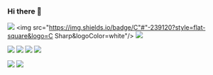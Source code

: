 ### Hi there 👋

<!--
**jampark1/jampark1** is a ✨ _special_ ✨ repository because its `README.md` (this file) appears on your GitHub profile.

Here are some ideas to get you started:

- 🔭 I’m currently working on ...
- 🌱 I’m currently learning ...
- 👯 I’m looking to collaborate on ...
- 🤔 I’m looking for help with ...
- 💬 Ask me about ...
- 📫 How to reach me: ...
- 😄 Pronouns: ...
- ⚡ Fun fact: ...
-->
<img src="https://img.shields.io/badge/C++-58FAF4?style=flat-square&logo=C++&logoColor=white"/> <img src="https://img.shields.io/badge/C"#"-239120?style=flat-square&logo=C Sharp&logoColor=white"/> <img src="https://img.shields.io/badge/Delphi-EE1F35?style=flat-square&logo=Delphi&logoColor=white"/>

<img src="https://img.shields.io/badge/Mysql-4479A1?style=flat-square&logo=MySQL&logoColor=white"/> <img src="https://img.shields.io/badge/MariaDB-003545?style=flat-square&logo=MariaDB&logoColor=white"/> <img src="https://img.shields.io/badge/Oracle-F80000?style=flat-square&logo=Oracle&logoColor=white"/> <img src="https://img.shields.io/badge/Microsoft Access-A4373A?style=flat-square&logo=Microsoft Access&logoColor=white"/>

<img src="https://img.shields.io/badge/JSON-000000?style=flat-square&logo=JSON&logoColor=white"/> <img src="https://img.shields.io/badge/DevExpress-FF7200?style=flat-square&logo=DevExpress&logoColor=white"/>

